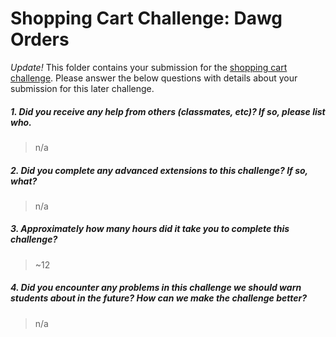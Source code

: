 # Shopping Cart Challenge: Dawg Orders

*Update!* This folder contains your submission for the [shopping cart challenge](http://info343-joelross.rhcloud.com/challenges/cart). Please answer the below questions with details about your submission for this later challenge.

##### 1. Did you receive any help from others (classmates, etc)? If so, please list who. #####
> n/a

##### 2. Did you complete any advanced extensions to this challenge? If so, what? #####
> n/a

##### 3. Approximately how many hours did it take you to complete this challenge? #####
> ~12

##### 4. Did you encounter any problems in this challenge we should warn students about in the future? How can we make the challenge better? #####
> n/a



